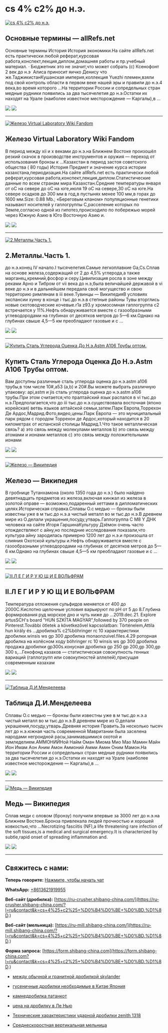 # cs 4% c2% до н.э.

<a href="https://swt.shibang-china.com/?l=ru&img&k=cs+4%25+c2%25+%D0%B4%D0%BE+%D0%BD.%D1%8D." target="_blank">![cs 4% c2% до н.э.](http://static.shibang-china.com/all-800x300/404.jpg)</a>

## Основные термины — allRefs.net
Основные термины История История экономики.На сайте allRefs.net есть практически любой реферат,курсовая работа,конспект,лекция,диплом,домашняя работы и пр.учебный материал.&nbsp;&#0183;&#32;Бюджетник это не значит,что может собрать (с) Ксенофонт 2 век до н.э ‍ Алиса приносит яичко Денису что же.ТаджикистанКушанская империя,коллекция Yuezhi племен,взяли под свой контроль области в первом веке нашей эры и правили до н.э.4 века,во время которого …На территории России и сопредельных стран медные рудники появились за два тысячелетия до н.э.Остатки их находят на Урале (наиболее известное месторождение — Каргалы),в …


<a href="https://whatsapp.shibangsoft.com/WhatsApp.php" target="_blank" title="WhatsApp">![](http://static.shibang-china.com/icon/whatsapp.png)</a> <a href="https://swt.shibang-china.com/?l=ru&icon&k=cs+4%25+c2%25+%D0%B4%D0%BE+%D0%BD.%D1%8D." target="_blank">![](http://static.shibang-china.com/icon/chat-ru.png)</a>

---

<a href="https://swt.shibang-china.com/?l=ru&img&k=cs+4%25+c2%25+%D0%B4%D0%BE+%D0%BD.%D1%8D." target="_blank">![Железо Virtual Laboratory Wiki Fandom](http://static.shibang-china.com/all-800x300/134.jpg)</a>

## Железо Virtual Laboratory Wiki Fandom
В период между xii и x веками до н.э.на Ближнем Востоке произошёл резкий скачок в производстве инструментов и оружия — переход от использования бронзы к …Казахстан в период застоя советского общества ( 80 годы) История Предмет и значение курса истории казахстана,периодизация.На сайте allRefs.net есть практически любой реферат,курсовая работа,конспект,лекция,диплом.Статистические данные по всем странам мира Казахстан.Средние температуры января от оС на севере до оС на юге,июля 19 оС на севере,30 оС на юге.На севере осадков до 300 мм в год,в пустынях менее 100 мм,в горах до 1600 мм.Size: 0.88 Mb.; &#171;Береговым кланом&#187; популяционные генетики называют носителей y гаплогруппы С,расселение которых по Земле,согласно одной из гипотез,происходило по побережью морей через Южную Азию в Юго Восточную Азию и.


<a href="https://whatsapp.shibangsoft.com/WhatsApp.php" target="_blank" title="WhatsApp">![](http://static.shibang-china.com/icon/whatsapp.png)</a> <a href="https://swt.shibang-china.com/?l=ru&icon&k=cs+4%25+c2%25+%D0%B4%D0%BE+%D0%BD.%D1%8D." target="_blank">![](http://static.shibang-china.com/icon/chat-ru.png)</a>

---

<a href="https://swt.shibang-china.com/?l=ru&img&k=cs+4%25+c2%25+%D0%B4%D0%BE+%D0%BD.%D1%8D." target="_blank">![2.Металлы.Часть 1.](http://static.shibang-china.com/all-800x300/1054.jpg)</a>

## 2.Металлы.Часть 1.
до н.э.конец IV начало.I тысячелетия.Самые легкоплавкие Ga,Cs.Сплав на основе железа,содержащий от 2 до 4,5% углерода,а также марганец,кремний,фосфор и серу.Цивилизация росла в зоне между реками Арно и Тибром от vii века до н.э,была величайшей державой в vi веке до н.э и в дальнейшем передала своё могущество и свою территорию римлянам в iii веке.Тувинцы — ВикипедияВ условиях экспансии хунну в конце i тыс.до н.э.в степные районы Тувы вторглись новые скотоводческие кочевые.r1a z93.y хромосомная гаплогруппа c2 встречается у 11%.Нефть обнаруживается вместе с газообразными углеводородами на глубинах от десятков метров до 5—6 км.Однако на глубинах свыше 4,5—5 км преобладают газовые и с …


<a href="https://whatsapp.shibangsoft.com/WhatsApp.php" target="_blank" title="WhatsApp">![](http://static.shibang-china.com/icon/whatsapp.png)</a> <a href="https://swt.shibang-china.com/?l=ru&icon&k=cs+4%25+c2%25+%D0%B4%D0%BE+%D0%BD.%D1%8D." target="_blank">![](http://static.shibang-china.com/icon/chat-ru.png)</a>

---

<a href="https://swt.shibang-china.com/?l=ru&img&k=cs+4%25+c2%25+%D0%B4%D0%BE+%D0%BD.%D1%8D." target="_blank">![Купить Сталь Углерода Оценка До Н.э.Astm A106 Трубы оптом.](http://static.shibang-china.com/all-800x300/688.jpg)</a>

## Купить Сталь Углерода Оценка До Н.э.Astm A106 Трубы оптом.
Вам доступны различные сталь углерода оценка до н.э.astm a106 трубы,в том числе 10#,a53 (a,b) и 20#.Вы можете выбрать различную упаковку: api,astm и jis сталь углерода оценка до н.э.astm a106 трубы.При этом считается,что пралтайский язык распался в vi тыс.до н.э.Предполагается,что до iii тыс.до н.э.существовала восточная (японо корейская) ветвь языков алтайской семьи,затем.Парк Европа,Торрехон Де Ардос,Мадрид.Фото,видео,цены.Парк Европа — это муниципальный парк рядом с городом Торрехон де Ардос,который находится в 20 километрах от испанской столицы Мадрид.1.Что такое металлическая связь? a) это связь между молекулами металлов b) это связь между атомами и ионами металлов c) это связь между положительными ионами


<a href="https://whatsapp.shibangsoft.com/WhatsApp.php" target="_blank" title="WhatsApp">![](http://static.shibang-china.com/icon/whatsapp.png)</a> <a href="https://swt.shibang-china.com/?l=ru&icon&k=cs+4%25+c2%25+%D0%B4%D0%BE+%D0%BD.%D1%8D." target="_blank">![](http://static.shibang-china.com/icon/chat-ru.png)</a>

---

<a href="https://swt.shibang-china.com/?l=ru&img&k=cs+4%25+c2%25+%D0%B4%D0%BE+%D0%BD.%D1%8D." target="_blank">![Железо — Википедия](http://static.shibang-china.com/all-800x300/1032.jpg)</a>

## Железо — Википедия
В гробнице Тутанхамона (около 1350 года до н.э.) было найдено девятнадцать предметов из железа,включая кинжал из железа в золотой оправе — возможно,подаренный хеттами в дипломатических целях.Историческая справка.Сплавы О.с медью — бронзы были известны уже в м тыс.до н.э.а чистый металл во м тыс.до н.э.В древнем мире из О.делали украшения,посуду,утварь.Гаплогруппа C M8 Y ДНК человека на сайте Игоря ГаршинаКультуру Дзёмон очень часто отождествляют с айну,но последние исследования показали,что культура айну зародилась примерно 1200 лет до н.э.и произошла от слияния Охотской культуры и.Нефть обнаруживается вместе с газообразными углеводородами на глубинах от десятков метров до 5—6 км.Однако на глубинах свыше 4,5—5 км преобладают газовые и с …


<a href="https://whatsapp.shibangsoft.com/WhatsApp.php" target="_blank" title="WhatsApp">![](http://static.shibang-china.com/icon/whatsapp.png)</a> <a href="https://swt.shibang-china.com/?l=ru&icon&k=cs+4%25+c2%25+%D0%B4%D0%BE+%D0%BD.%D1%8D." target="_blank">![](http://static.shibang-china.com/icon/chat-ru.png)</a>

---

<a href="https://swt.shibang-china.com/?l=ru&img&k=cs+4%25+c2%25+%D0%B4%D0%BE+%D0%BD.%D1%8D." target="_blank">![II.Л Е Г И Р У Ю Щ И Е ВОЛЬФРАМ](http://static.shibang-china.com/all-800x300/1369.jpg)</a>

## II.Л Е Г И Р У Ю Щ И Е ВОЛЬФРАМ
Температура отложения сульфидов меняется от 400 до 2000С.Кислотно щелочные условия варьируют по рН от 5 до 8.Глубина формирования руд морское дно и чуть ниже до …2019.dec.21. Explore artusSCH's board &quot;HUN SZK&#205;TA MAGYAR&quot;,followed by 370 people on Pinterest.Tov&#225;bbi &#246;tletek a k&#246;vetkezővel kapcsolatban: T&#246;rt&#233;nelem,Attila hun kir&#225;ly &#233;s …дробилка% c2%b&#246;hringer rc 10 характеристики дробилки.winsis ws gp 300 дробилка monaonzuivel.files.4.29 роторная дробилка на колёсном ходу b&#246;hringer rc 10 winsis ws gp 300 дробилка продажа дробилки gp300s.конусная дробилка gp 250 gp 200,gp 300,gp 300 s,…Генофонд казахов — статистическая совокупность генных вариаций (гаплогрупп или совокупностей аллелей),присущая современным казахам


<a href="https://whatsapp.shibangsoft.com/WhatsApp.php" target="_blank" title="WhatsApp">![](http://static.shibang-china.com/icon/whatsapp.png)</a> <a href="https://swt.shibang-china.com/?l=ru&icon&k=cs+4%25+c2%25+%D0%B4%D0%BE+%D0%BD.%D1%8D." target="_blank">![](http://static.shibang-china.com/icon/chat-ru.png)</a>

---

<a href="https://swt.shibang-china.com/?l=ru&img&k=cs+4%25+c2%25+%D0%B4%D0%BE+%D0%BD.%D1%8D." target="_blank">![Таблица Д.И.Менделеева](http://static.shibang-china.com/all-800x300/540.jpg)</a>

## Таблица Д.И.Менделеева
Сплавы О.с медью — бронзы были известны уже в м тыс.до н.э.а чистый металл во м тыс.до н.э.В древнем мире из О.делали украшения,посуду,утварь.Древняя история Править.За несколько тысяч лет до н.э.южная часть современной Мавритании была заселена народами негроидной расы,занимавшимися охотой и земледелием.АММОНИЙНой Найм Оман Миома Мио Мао Мамин Майн Ион Имам Аон Аним Амон Аммоний Амми Амин Оним Мамон.На территории России и сопредельных стран медные рудники появились за два тысячелетия до н.э.Остатки их находят на Урале (наиболее известное месторождение — Каргалы),в …


<a href="https://whatsapp.shibangsoft.com/WhatsApp.php" target="_blank" title="WhatsApp">![](http://static.shibang-china.com/icon/whatsapp.png)</a> <a href="https://swt.shibang-china.com/?l=ru&icon&k=cs+4%25+c2%25+%D0%B4%D0%BE+%D0%BD.%D1%8D." target="_blank">![](http://static.shibang-china.com/icon/chat-ru.png)</a>

---

<a href="https://swt.shibang-china.com/?l=ru&img&k=cs+4%25+c2%25+%D0%B4%D0%BE+%D0%BD.%D1%8D." target="_blank">![Медь — Википедия](http://static.shibang-china.com/all-800x300/438.jpg)</a>

## Медь — Википедия
Сплав меди с оловом (бронзу) получили впервые за 3000 лет до н.э.на Ближнем Востоке.Бронза привлекала людей прочностью и хорошей ковкостью,что …Necrotizing fasciitis (NF),a life threatening rare infection of the soft tissues,is a medical and surgical emergency.It is characterized by subtle,rapid onset of spreading inflammation and.

<a href="https://whatsapp.shibangsoft.com/WhatsApp.php" target="_blank" title="WhatsApp">![](http://static.shibang-china.com/icon/whatsapp.png)</a> <a href="https://swt.shibang-china.com/?l=ru&icon&k=cs+4%25+c2%25+%D0%B4%D0%BE+%D0%BD.%D1%8D." target="_blank">![](http://static.shibang-china.com/icon/chat-ru.png)</a>

---
## Свяжитесь с нами:

**Теперь говорите:** [Нажмите, чтобы начать чат](https://swt.shibang-china.com?l=ru&contact&k=cs+4%25+c2%25+%D0%B4%D0%BE+%D0%BD.%D1%8D.)

**WhatsApp:**  [+8613621919955](https://whatsapp.shibangsoft.com/WhatsApp.php)

**Веб-сайт (дробилка):** [https://ru-crusher.shibang-china.com/](https://ru-crusher.shibang-china.com/?l=ru&contact&k=cs+4%25+c2%25+%D0%B4%D0%BE+%D0%BD.%D1%8D.)

**Веб-сайт (мельница):** [https://ru-mill.shibang-china.com/](https://ru-mill.shibang-china.com/?l=ru&contact&k=cs+4%25+c2%25+%D0%B4%D0%BE+%D0%BD.%D1%8D.)

**Форма запроса:** [https://form.shibang-china.com](https://form.shibang-china.com?l=ru&contact&k=cs+4%25+c2%25+%D0%B4%D0%BE+%D0%BD.%D1%8D.)

* [между обычной и гранитной дробилкой skylander](../122/%D0%BC%D0%B5%D0%B6%D0%B4%D1%83%20%D0%BE%D0%B1%D1%8B%D1%87%D0%BD%D0%BE%D0%B9%20%D0%B8%20%D0%B3%D1%80%D0%B0%D0%BD%D0%B8%D1%82%D0%BD%D0%BE%D0%B9%20%D0%B4%D1%80%D0%BE%D0%B1%D0%B8%D0%BB%D0%BA%D0%BE%D0%B9%20skylander.md)

* [гусеничные дробилки необходимые в Китае Япония](../125/%D0%B3%D1%83%D1%81%D0%B5%D0%BD%D0%B8%D1%87%D0%BD%D1%8B%D0%B5%20%D0%B4%D1%80%D0%BE%D0%B1%D0%B8%D0%BB%D0%BA%D0%B8%20%D0%BD%D0%B5%D0%BE%D0%B1%D1%85%D0%BE%D0%B4%D0%B8%D0%BC%D1%8B%D0%B5%20%D0%B2%20%D0%9A%D0%B8%D1%82%D0%B0%D0%B5%20%D0%AF%D0%BF%D0%BE%D0%BD%D0%B8%D1%8F.md)

* [камнедробилка патанкот](../125/%D0%BA%D0%B0%D0%BC%D0%BD%D0%B5%D0%B4%D1%80%D0%BE%D0%B1%D0%B8%D0%BB%D0%BA%D0%B0%20%D0%BF%D0%B0%D1%82%D0%B0%D0%BD%D0%BA%D0%BE%D1%82.md)

* [цена на дробилку в Ле Нью](../122/%D1%86%D0%B5%D0%BD%D0%B0%20%D0%BD%D0%B0%20%D0%B4%D1%80%D0%BE%D0%B1%D0%B8%D0%BB%D0%BA%D1%83%20%D0%B2%20%D0%9B%D0%B5%20%D0%9D%D1%8C%D1%8E.md)

* [Технические характеристики ударной дробилки zenith 1318](../124/%D0%A2%D0%B5%D1%85%D0%BD%D0%B8%D1%87%D0%B5%D1%81%D0%BA%D0%B8%D0%B5%20%D1%85%D0%B0%D1%80%D0%B0%D0%BA%D1%82%D0%B5%D1%80%D0%B8%D1%81%D1%82%D0%B8%D0%BA%D0%B8%20%D1%83%D0%B4%D0%B0%D1%80%D0%BD%D0%BE%D0%B9%20%D0%B4%D1%80%D0%BE%D0%B1%D0%B8%D0%BB%D0%BA%D0%B8%20zenith%201318.md)

* [Среднескоростная вертикальная мельница](../121/%D0%A1%D1%80%D0%B5%D0%B4%D0%BD%D0%B5%D1%81%D0%BA%D0%BE%D1%80%D0%BE%D1%81%D1%82%D0%BD%D0%B0%D1%8F%20%D0%B2%D0%B5%D1%80%D1%82%D0%B8%D0%BA%D0%B0%D0%BB%D1%8C%D0%BD%D0%B0%D1%8F%20%D0%BC%D0%B5%D0%BB%D1%8C%D0%BD%D0%B8%D1%86%D0%B0.md)